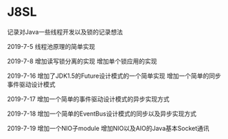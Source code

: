 # J8SL
记录对Java一些线程开发以及锁的记录想法

2019-7-5
线程池原理的简单实现

2019-7-8
增加读写锁分离的实现
增加单个锁应用的实现

2019-7-16
增加了JDK1.5的Future设计模式的一个简单实现
增加一个简单的同步事件驱动设计模式

2019-7-17
增加一个简单的事件驱动设计模式的异步实现方式

2019-7-18
增加一个简单的EventBus设计模式的同步以及异步实现方式

2019-7-19
增加一个NIO子module
增加NIO以及AIO的Java基本Socket通讯